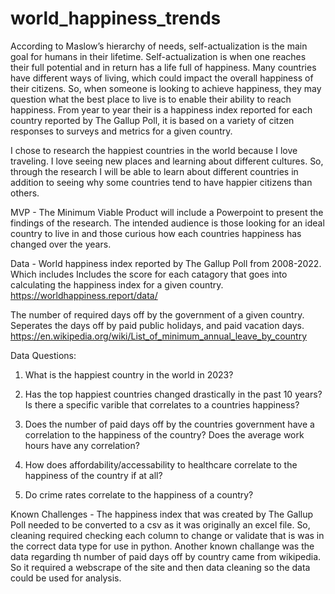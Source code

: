 # world_happiness_trends
According to Maslow’s hierarchy of needs, self-actualization is the main goal for humans in their lifetime. Self-actualization is when one reaches their full potential and in return has a life full of happiness. Many countries have different ways of living, which could impact the overall happiness of their citizens. So, when someone is looking to achieve happiness, they may question what the best place to live is to enable their ability to reach happiness. From year to year their is a happiness index reported for each country reported by The Gallup Poll, it is based on a variety of citzen responses to surveys and metrics for a given country.

I chose to research the happiest countries in the world because I love traveling. I love seeing new places and learning about different cultures. So, through the research I will be able to learn about different countries in addition to seeing why some countries tend to have happier citizens than others. 

MVP - The Minimum Viable Product will include a Powerpoint to present the findings of the research. The intended audience is those looking for an ideal country to live in and those curious how each countries happiness has changed over the years. 

Data - World happiness index reported by The Gallup Poll from 2008-2022. Which includes Includes the score for each catagory that goes into calculating the happiness index for a given country. 
https://worldhappiness.report/data/

The number of required days off by the government of a given country. Seperates the days off by paid public holidays, and paid vacation days. 
https://en.wikipedia.org/wiki/List_of_minimum_annual_leave_by_country


Data Questions:
1. What is the happiest country in the world in 2023? 

2. Has the top happiest countries changed drastically in the past 10 years? Is there a specific varible that correlates to a countries happiness?

3. Does the number of paid days off by the countries government have a correlation to the happiness of the country? Does the average work hours have any correlation?

4. How does affordability/accessability to healthcare correlate to the happiness of the country if at all?

5. Do crime rates correlate to the happiness of a country? 

Known Challenges - 
The happiness index that was created by The Gallup Poll needed to be converted to a csv as it was originally an excel file. So, cleaning required checking each column to change or validate that is was in the correct data type for use in python. 
Another known challange was the data regarding th number of paid days off by country came from wikipedia. So it required a webscrape of the site and then data cleaning so the data could be used for analysis. 